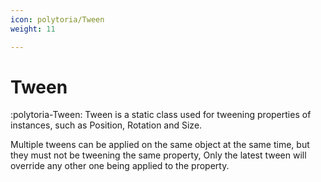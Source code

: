 ```yaml
---
icon: polytoria/Tween
weight: 11

---
```


# Tween

:polytoria-Tween: Tween is a static class used for tweening properties of instances, such as Position, Rotation and Size.

Multiple tweens can be applied on the same object at the same time, but they must not be tweening the same property, Only the latest tween will override any other one being applied to the property.

